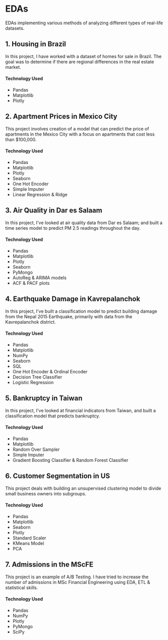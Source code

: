 # EDAs

EDAs implementing various methods of analyzing different types of real-life datasets.

## 1. Housing in Brazil
In this project, I have worked with a dataset of homes for sale in Brazil. The goal was to determine if there are regional differences in the real estate market.

#### Technology Used
- Pandas
- Matplotlib
- Plotly

## 2. Apartment Prices in Mexico City
This project involves creation of a model that can predict the price of apartments in the Mexico City with a focus on apartments that cost less than $100,000.

#### Technology Used
- Pandas
- Matplotlib
- Plotly
- Seaborn
- One Hot Encoder
- Simple Imputer
- Linear Regression & Ridge

## 3. Air Quality in Dar es Salaam
In this project, I've looked at air quality data from Dar es Salaam; and built a time series model to predict PM 2.5 readings throughout the day.

#### Technology Used
- Pandas
- Matplotlib
- Plotly
- Seaborn
- PyMongo
- AutoReg & ARIMA models
- ACF & PACF plots

## 4. Earthquake Damage in Kavrepalanchok
In this project, I've built a classification model to predict building damage from the Nepal 2015 Earthquake, primarily with data from the Kavrepalanchok district.

#### Technology Used
- Pandas
- Matplotlib
- NumPy
- Seaborn
- SQL
- One Hot Encoder & Ordinal Encoder
- Decision Tree Classifier
- Logistic Regression

## 5. Bankruptcy in Taiwan
In this project, I've looked at financial indicators from Taiwan, and built a classification model that predicts bankruptcy.

#### Technology Used
- Pandas
- Matplotlib
- Random Over Sampler
- Simple Imputer
- Gradient Boosting Classifier & Random Forest Classifier

## 6. Customer Segmentation in US
This project deals with building an unsupervised clustering model to divide small business owners into subgroups.

#### Technology Used
 - Pandas
 - Matplotlib
 - Seaborn
 - Plotly
 - Standard Scaler
 - KMeans Model
 - PCA

## 7. Admissions in the MScFE
This project is an example of A/B Testing. I have tried to increase the number of admissions in MSc Financial Engineering using EDA, ETL & statistical skills.

#### Technology Used
 - Pandas
 - NumPy
 - Plotly
 - PyMongo
 - SciPy
